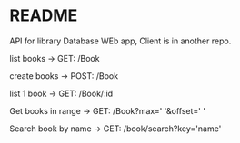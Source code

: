 # README #

API for library Database WEb app, Client is in another repo.

list books -> GET: /Book

create books -> POST: /Book

list 1 book -> GET: /Book/:id

Get books in range -> GET: /Book?max='  '&offset='  '

Search book by name -> GET: /book/search?key='name'